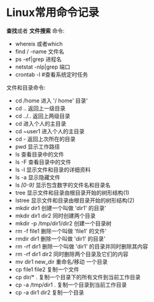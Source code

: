 # Linux常用命令记录

**查找**或者 **文件搜索** 命令: 

- whereis 或者which
- find / -name 文件名
- ps -ef|grep 进程名
- netstat -nlp|grep 端口
- crontab -l #查看系统定时任务



文件和目录命令:

- cd /home 进入 '/ home' 目录' 
- cd .. 返回上一级目录 
- cd ../.. 返回上两级目录 
- cd 进入个人的主目录 
- cd ~user1 进入个人的主目录 
- cd - 返回上次所在的目录 
- pwd 显示工作路径 
- ls 查看目录中的文件 
- ls -F 查看目录中的文件 
- ls -l 显示文件和目录的详细资料 
- ls -a 显示隐藏文件 
- ls *[0-9]* 显示包含数字的文件名和目录名 
- tree 显示文件和目录由根目录开始的树形结构(1) 
- lstree 显示文件和目录由根目录开始的树形结构(2) 
- mkdir dir1 创建一个叫做 'dir1' 的目录' 
- mkdir dir1 dir2 同时创建两个目录 
- mkdir -p /tmp/dir1/dir2 创建一个目录树 
- rm -f file1 删除一个叫做 'file1' 的文件' 
- rmdir dir1 删除一个叫做 'dir1' 的目录' 
- rm -rf dir1 删除一个叫做 'dir1' 的目录并同时删除其内容 
- rm -rf dir1 dir2 同时删除两个目录及它们的内容 
- mv dir1 new_dir 重命名/移动 一个目录 
- cp file1 file2 复制一个文件 
- cp dir/* . 复制一个目录下的所有文件到当前工作目录 
- cp -a /tmp/dir1 . 复制一个目录到当前工作目录 
- cp -a dir1 dir2 复制一个目录  